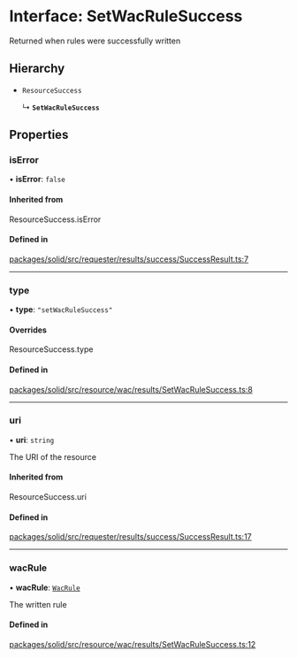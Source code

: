 # Interface: SetWacRuleSuccess

Returned when rules were successfully written

## Hierarchy

- `ResourceSuccess`

  ↳ **`SetWacRuleSuccess`**

## Properties

### isError

• **isError**: ``false``

#### Inherited from

ResourceSuccess.isError

#### Defined in

[packages/solid/src/requester/results/success/SuccessResult.ts:7](https://github.com/o-development/ldo/blob/e8bb8b1/packages/solid/src/requester/results/success/SuccessResult.ts#L7)

___

### type

• **type**: ``"setWacRuleSuccess"``

#### Overrides

ResourceSuccess.type

#### Defined in

[packages/solid/src/resource/wac/results/SetWacRuleSuccess.ts:8](https://github.com/o-development/ldo/blob/e8bb8b1/packages/solid/src/resource/wac/results/SetWacRuleSuccess.ts#L8)

___

### uri

• **uri**: `string`

The URI of the resource

#### Inherited from

ResourceSuccess.uri

#### Defined in

[packages/solid/src/requester/results/success/SuccessResult.ts:17](https://github.com/o-development/ldo/blob/e8bb8b1/packages/solid/src/requester/results/success/SuccessResult.ts#L17)

___

### wacRule

• **wacRule**: [`WacRule`](WacRule.md)

The written rule

#### Defined in

[packages/solid/src/resource/wac/results/SetWacRuleSuccess.ts:12](https://github.com/o-development/ldo/blob/e8bb8b1/packages/solid/src/resource/wac/results/SetWacRuleSuccess.ts#L12)
